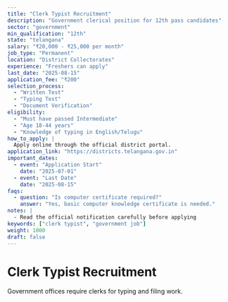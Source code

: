 ```yaml
---
title: "Clerk Typist Recruitment"
description: "Government clerical position for 12th pass candidates"
sector: "government"
min_qualification: "12th"
state: "telangana"
salary: "₹20,000 - ₹25,000 per month"
job_type: "Permanent"
location: "District Collectorates"
experience: "Freshers can apply"
last_date: "2025-08-15"
application_fee: "₹200"
selection_process:
  - "Written Test"
  - "Typing Test"
  - "Document Verification"
eligibility:
  - "Must have passed Intermediate"
  - "Age 18-44 years"
  - "Knowledge of typing in English/Telugu"
how_to_apply: |
  Apply online through the official district portal.
application_link: "https://districts.telangana.gov.in"
important_dates:
  - event: "Application Start"
    date: "2025-07-01"
  - event: "Last Date"
    date: "2025-08-15"
faqs:
  - question: "Is computer certificate required?"
    answer: "Yes, basic computer knowledge certificate is needed."
notes: |
  - Read the official notification carefully before applying
keywords: ["clerk typist", "government job"]
weight: 1000
draft: false
---
```


# Clerk Typist Recruitment

Government offices require clerks for typing and filing work.
